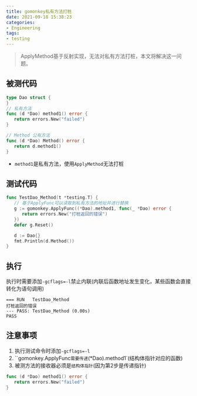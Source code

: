 ```yaml
---
title: gomonkey私有方法打桩
date: 2021-09-18 15:38:23
categories:
- Engineering
tags:
- testing
---
```


> ApplyMethod基于反射实现，无法对私有方法打桩，本文将解决这一问题。

## 被测代码

```go
type Dao struct {
}
// 私有方法
func (d *Dao) method1() error {
   return errors.New("failed")
}

// Method 公有方法
func (d *Dao) Method() error {
   return d.method1()
}
```

+ `method1`是私有方法，使用`ApplyMethod`无法打桩

## 测试代码

```go
func TestDao_Method(t *testing.T) {
   // 基于ApplyFunc可以读取到私有方法的地址并进行替换
   g := gomonkey.ApplyFunc((*Dao).method1, func(_ *Dao) error {
      return errors.New("打桩返回的错误")
   })
   defer g.Reset()

   d := Dao{}
   fmt.Println(d.Method())
}
```

## 执行
执行时需要添加`-gcflags=-l`禁止内联(内联后函数地址发生变化，某些函数会直接转化为语句调用)

```
=== RUN   TestDao_Method
打桩返回的错误
--- PASS: TestDao_Method (0.00s)
PASS
```
## 注意事项
1. 执行测试命令时添加`-gcflags=-l`
2. ``gomonkey.ApplyFunc`需要传递`(*Dao).method1`(结构体指针对应的函数)
3. 被测方法的接收器必须是`结构体指针`(因为第2步是传递指针)
```go
func (d *Dao) method1() error {
   return errors.New("failed")
}
```
